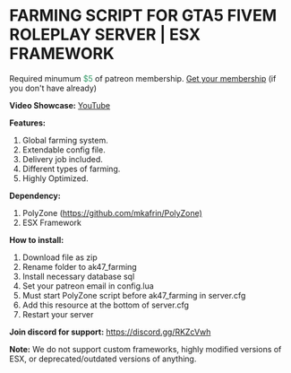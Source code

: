<h1 class="title style-scope ytd-video-primary-info-renderer">FARMING SCRIPT FOR GTA5 FIVEM ROLEPLAY SERVER | ESX FRAMEWORK</h1>
<p>Required minumum <span style="color: #339966;">$5</span> of patreon membership. <a href="https://patreon.com/menanak47" target="_blank">Get your membership</a> (if you don't have already)</p>
<p><strong>Video Showcase:</strong> <a href="https://youtu.be/sFt7aLsQ1YM" target="_blank">YouTube</a></p>
<p><strong>Features: </strong></p>
<ol>
<li>Global farming system.&nbsp;</li>
<li>Extendable config file.&nbsp;</li>
<li>Delivery job included.&nbsp;</li>
<li>Different types of farming.&nbsp;</li>
<li>Highly Optimized.</li>
</ol>
<p><strong>Dependency:</strong></p>
<ol>
<li>PolyZone (<a href="https://github.com/mkafrin/PolyZone)" target="_blank" rel="nofollow noopener">https://github.com/mkafrin/PolyZone)</a>&nbsp;</li>
<li>ESX Framework</li>
</ol>
<p><strong>How to install:</strong></p>
<ol>
<li>Download file as zip</li>
<li>Rename folder to ak47_farming</li>
<li>Install necessary database sql</li>
<li>Set your patreon email in config.lua</li>
<li>Must start PolyZone script before ak47_farming in server.cfg</li>
<li>Add this resource at the bottom of server.cfg</li>
<li>Restart your server</li>
</ol>
<p><strong>Join discord for support:</strong> <a href="https://discord.gg/RKZcVwh">https://discord.gg/RKZcVwh</a></p>
<p><strong>Note:</strong> We do not support custom frameworks, highly modified versions of ESX, or deprecated/outdated versions of anything.</p>

